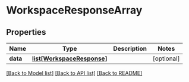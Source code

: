 # WorkspaceResponseArray

## Properties
Name | Type | Description | Notes
------------ | ------------- | ------------- | -------------
**data** | [**list[WorkspaceResponse]**](WorkspaceResponse.md) |  | [optional] 

[[Back to Model list]](../README.md#documentation-for-models) [[Back to API list]](../README.md#documentation-for-api-endpoints) [[Back to README]](../README.md)

